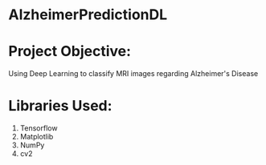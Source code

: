 # AlzheimerPredictionDL

# Project Objective:
Using Deep Learning to classify MRI images regarding Alzheimer's Disease

# Libraries Used:
1. Tensorflow
2. Matplotlib
3. NumPy
4. cv2
